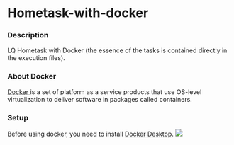 # Hometask-with-docker
### Description
LQ Hometask with Docker (the essence of the tasks is contained directly in the execution files).
### About Docker
[Docker ](https://www.docker.com/)  is a set of platform as a service  products that use OS-level virtualization to deliver software in packages called containers.
### Setup
Before using docker, you need to install [Docker Desktop](https://www.docker.com/products/docker-desktop/).
![](https://www.docker.com/wp-content/uploads/2022/05/Docker_Temporary_Image_Google_Blue_1080x1080_v1.png)
